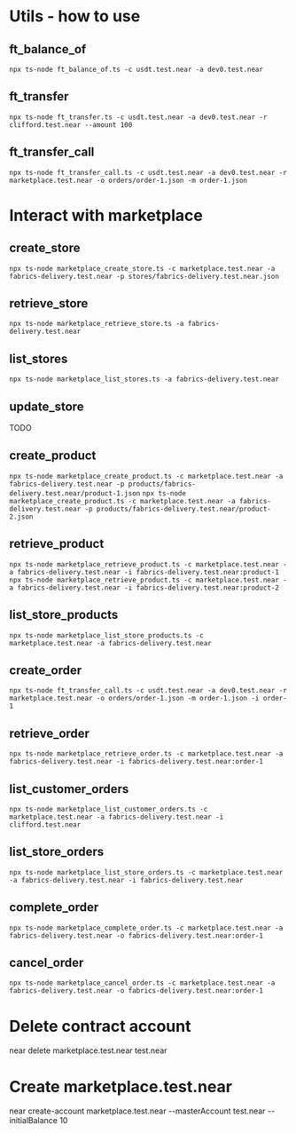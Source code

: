 # Utils - how to use

## ft_balance_of
`npx ts-node ft_balance_of.ts -c usdt.test.near -a dev0.test.near`

## ft_transfer
`npx ts-node ft_transfer.ts -c usdt.test.near -a dev0.test.near -r clifford.test.near --amount 100`

## ft_transfer_call
`npx ts-node ft_transfer_call.ts -c usdt.test.near -a dev0.test.near -r marketplace.test.near -o orders/order-1.json -m order-1.json`

# Interact with marketplace

## create_store
`npx ts-node marketplace_create_store.ts -c marketplace.test.near -a fabrics-delivery.test.near -p stores/fabrics-delivery.test.near.json`

## retrieve_store
`npx ts-node marketplace_retrieve_store.ts -a fabrics-delivery.test.near`

## list_stores
`npx ts-node marketplace_list_stores.ts -a fabrics-delivery.test.near`

## update_store
TODO

## create_product
`npx ts-node marketplace_create_product.ts -c marketplace.test.near -a fabrics-delivery.test.near -p products/fabrics-delivery.test.near/product-1.json`
`npx ts-node marketplace_create_product.ts -c marketplace.test.near -a fabrics-delivery.test.near -p products/fabrics-delivery.test.near/product-2.json`

## retrieve_product
`npx ts-node marketplace_retrieve_product.ts -c marketplace.test.near -a fabrics-delivery.test.near -i fabrics-delivery.test.near:product-1`
`npx ts-node marketplace_retrieve_product.ts -c marketplace.test.near -a fabrics-delivery.test.near -i fabrics-delivery.test.near:product-2`

## list_store_products
`npx ts-node marketplace_list_store_products.ts -c marketplace.test.near -a fabrics-delivery.test.near`

## create_order
`npx ts-node ft_transfer_call.ts -c usdt.test.near -a dev0.test.near -r marketplace.test.near -o orders/order-1.json -m order-1.json -i order-1`

## retrieve_order
`npx ts-node marketplace_retrieve_order.ts -c marketplace.test.near -a fabrics-delivery.test.near -i fabrics-delivery.test.near:order-1`

## list_customer_orders
`npx ts-node marketplace_list_customer_orders.ts -c marketplace.test.near -a fabrics-delivery.test.near -i clifford.test.near`

## list_store_orders
`npx ts-node marketplace_list_store_orders.ts -c marketplace.test.near -a fabrics-delivery.test.near -i fabrics-delivery.test.near`

## complete_order
`npx ts-node marketplace_complete_order.ts -c marketplace.test.near -a fabrics-delivery.test.near -o fabrics-delivery.test.near:order-1`

## cancel_order
`npx ts-node marketplace_cancel_order.ts -c marketplace.test.near -a fabrics-delivery.test.near -o fabrics-delivery.test.near:order-1`


# Delete contract account
near delete marketplace.test.near test.near
# Create marketplace.test.near
near create-account marketplace.test.near --masterAccount test.near --initialBalance 10
